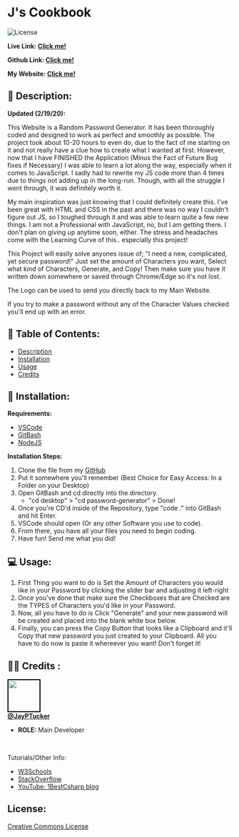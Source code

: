 # J's Cookbook

![License](https://img.shields.io/badge/License-CCL-brightgreen) 

**Live Link:  [Click me!](https://jayptucker.github.io/password-generator/)**

**Github Link: [Click me!](https://github.com/JayPTucker/password-generator)**

**My Website:  [Click me!](https://www.jayptucker.com/)**
 
## 📄 Description: <a name='description'></a> 
**Updated (2/19/20):**

This Website is a Random Password Generator.  It has been thoroughly coded and designed to work as perfect and smoothly as possible. The project took about 10-20 hours to even do, due to the fact of me starting on it and not really have a clue how to create what I wanted at first.  However, now that I have FINISHED the Application (Minus the Fact of Future Bug fixes if Necessary) I was able to learn a lot along the way, especially when it comes to JavaScript.  I sadly had to rewrite my JS code more than 4 times due to things not adding up in the long-run.  Though, with all the struggle I went through, it was definitely worth it.

My main inspiration was just knowing that I could definitely create this.  I've been great with HTML and CSS in the past and there was no way I couldn't figure out JS, so I toughed through it and was able to learn quite a few new things.  I am not a Professional with JavaScript, no, but I am getting there.  I don't plan on giving up anytime soon, either.  The stress and headaches come with the Learning Curve of this.. especially this project!

This Project will easily solve anyones issue of; "I need a new, complicated, yet secure password!"  Just set the amount of Characters you want, Select what kind of Characters, Generate, and Copy!  Then make sure you have it written down somewhere or saved through Chrome/Edge so it's not lost.

The Logo can be used to send you directly back to my Main Website.

If you try to make a password without any of the Character Values checked you'll end up with an error.
 
## 📖 Table of Contents: 
- [Description](#description) 
- [Installation](#installation) 
- [Usage](#usage) 
- [Credits](#credits) 

 
## 🔌 Installation: <a name='installation'></a> 

**Requirements:**
- [VSCode](https://code.visualstudio.com/)
- [GitBash](https://git-scm.com/downloads)
- [NodeJS](https://nodejs.org/en/)

**Installation Steps:**
1.  Clone the file from my [GitHub](https://github.com/JayPTucker/password-generator)
2.  Put it somewhere you'll remember (Best Choice for Easy Access: In a Folder on your Desktop)
3.  Open GitBash and cd directly into the directory.
    - "cd desktop" > "cd password-generator" > Done!
4.  Once you're CD'd inside of the Repository, type "code ." into GitBash and hit Enter.
5.  VSCode should open (Or any other Software you use to code).
6.  From there, you have all your files you need to begin coding.
7.  Have fun!  Send me what you did!
 
## 💻 Usage: <a name='usage'></a> 
 
1.  First Thing you want to do is Set the Amount of Characters you would like in your Password by clicking the slider bar and adjusting it left-right
2.  Once you've done that make sure the Checkboxes that are Checked are the TYPES of Characters you'd like in your Password.
3.  Now, all you have to do is Click "Generate" and your new password will be created and placed into the blank white box below.
4.  Finally, you can press the Copy Button that looks like a Clipboard and it'll Copy that new password you just created to your Clipboard.  All you have to do now is paste it whereever you want!  Don't forget it!

 
## 👨‍💼 Credits <a name='credits'></a>: 
 
<img src="https://avatars3.githubusercontent.com/u/58493507?s=460&u=263ac14280eff2f063c0507859985bb7750aaa00&v=4" width="70" style="border: 2px solid black"></img><br>
<a href="https://jayptucker.com"><b>@JayPTucker</b></a>
<ul>
    <li><b>ROLE:</b> Main Developer</li>
</ul>
<br>

Tutorials/Other Info:
- [W3Schools](https://www.w3schools.com/)
- [StackOverflow](https://stackoverflow.com/)
- [YouTube: 1BestCsharp blog](https://www.youtube.com/watch?v=KVdY8n6lCy4)

## License:
[Creative Commons License](https://creativecommons.org/licenses/by-nc-nd/4.0/)
